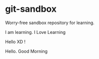 # git-sandbox
Worry-free sandbox repository for learning.

I am learning.
I Love Learning

Hello XD !

Hello. Good Morning
